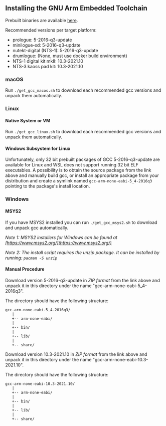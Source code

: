 ## Installing the GNU Arm Embedded Toolchain

Prebuilt binaries are available [here](https://developer.arm.com/open-source/gnu-toolchain/gnu-rm/downloads).

Recommended versions per target platform:
 * prologue: 5-2016-q3-update
 * minilogue-xd: 5-2016-q3-update
 * nutekt-digital (NTS-1): 5-2016-q3-update
 * drumlogue: (None, must use docker build environment)
 * NTS-1 digital kit mkII: 10.3-2021.10
 * NTS-3 kaoss pad kit: 10.3-2021.10

### macOS

Run `./get_gcc_macos.sh` to download each recommended gcc versions and unpack them automatically.

### Linux

#### Native System or VM

Run `./get_gcc_linux.sh` to download each recommended gcc versions and unpack them automatically.

#### Windows Subsystem for Linux

Unfortunately, only 32 bit prebuilt packages of GCC 5-2016-q3-update are available for Linux and WSL does not support running 32 bit ELF executables.
A possibility is to obtain the source package from the link above and manually build gcc, or install an appropriate package from your distribution and create a symlink named `gcc-arm-none-eabi-5_4-2016q3` pointing to the package's install location.

### Windows

#### MSYS2

If you have MSYS2 installed you can run `./get_gcc_msys2.sh` to download and unpack gcc automatically.

_Note 1: MSYS2 installers for Windows can be found at [https://www.msys2.org/](https://www.msys2.org/)_

_Note 2: The install script requires the unzip package. It can be installed by running: `pacman -S unzip`_

#### Manual Procedure

Download version 5-2016-q3-update in *ZIP format* from the link above and unpack it in this directory under the name "gcc-arm-none-eabi-5_4-2016q3".

The directory should have the following structure:

```
gcc-arm-none-eabi-5_4-2016q3/
   |
   +-- arm-none-eabi/
   |
   +-- bin/
   |
   +-- lib/
   |
   +-- share/
```

Download version 10.3-2021.10 in *ZIP format* from the link above and unpack it in this directory under the name "gcc-arm-none-eabi-10.3-2021.10".

The directory should have the following structure:

```
gcc-arm-none-eabi-10.3-2021.10/
   |
   +-- arm-none-eabi/
   |
   +-- bin/
   |
   +-- lib/
   |
   +-- share/
```
